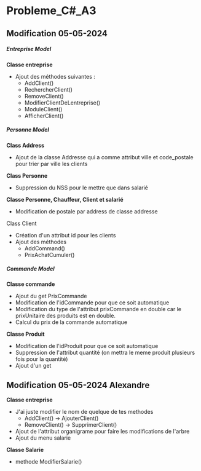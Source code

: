 # Probleme_C#_A3

## Modification 05-05-2024

##### Entreprise Model

**Classe entreprise**
* Ajout des méthodes suivantes :
	* AddClient()
	* RechercherClient()
	* RemoveClient()
	* ModifierClientDeLentreprise()
	* ModuleClient()
	* AfficherClient()

##### Personne Model

**Class Address**
* Ajout de la classe Addresse qui a comme attribut ville et code_postale pour trier par ville les clients

**Class Personne**
* Suppression du NSS pour le mettre que dans salarié 

**Classe Personne, Chauffeur, Client et salarié**
* Modification de postale par address de classe addresse

Class Client
* Création d'un attribut id pour les clients
* Ajout des méthodes
	* AddCommand()
	* PrixAchatCumuler()


##### Commande Model

**Classe commande** 
* Ajout du get PrixCommande
* Modification de l'idCommande pour que ce soit automatique
* Modification du type de l'attribut prixCommande en double car le prixUnitaire des produits est en double.
* Calcul du prix de la commande automatique 

**Classe Produit**
* Modification de l'idProduit pour que ce soit automatique
* Suppression de l'attribut quantité (on mettra le meme produit plusieurs fois pour la quantité)
* Ajout d'un get 



## Modification 05-05-2024 Alexandre
**Classe entreprise**
* J'ai juste modifier le nom de quelque de tes methodes 
	* AddClient() -> AjouterClient()
	* RemoveClient() -> SupprimerClient()
* Ajout de l'attribut organigrame pour faire les modifications de l'arbre
* Ajout du menu salarie

**Classe Salarie**
* methode ModifierSalarie()
